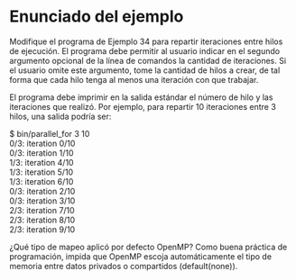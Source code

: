 # Enunciado del ejemplo

Modifique el programa de Ejemplo 34 para repartir iteraciones entre hilos de ejecución. El programa debe permitir al usuario indicar en el segundo argumento opcional de la línea de comandos la cantidad de iteraciones. Si el usuario omite este argumento, tome la cantidad de hilos a crear, de tal forma que cada hilo tenga al menos una iteración con que trabajar.

El programa debe imprimir en la salida estándar el número de hilo y las iteraciones que realizó. Por ejemplo, para repartir 10 iteraciones entre 3 hilos, una salida podría ser:

$ bin/parallel_for 3 10 <br>
0/3: iteration 0/10 <br>
0/3: iteration 1/10 <br>
1/3: iteration 4/10 <br>
1/3: iteration 5/10 <br>
1/3: iteration 6/10 <br>
0/3: iteration 2/10 <br>
0/3: iteration 3/10 <br>
2/3: iteration 7/10 <br>
2/3: iteration 8/10 <br>
2/3: iteration 9/10 <br>

¿Qué tipo de mapeo aplicó por defecto OpenMP? Como buena práctica de programación, impida que OpenMP escoja automáticamente el tipo de memoria entre datos privados o compartidos (default(none)).
